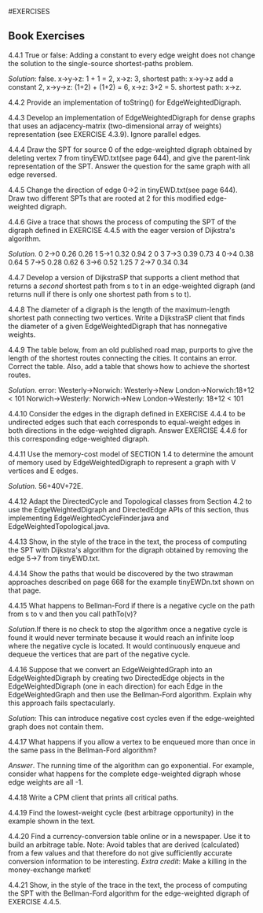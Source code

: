 #EXERCISES

## Book Exercises

4.4.1 True or false: Adding a constant to every edge weight does not change the solution to the single-source shortest-paths problem.

*Solution*: false. x->y->z: 1 + 1 = 2, x->z: 3, shortest path: x->y->z 
add a constant 2, x->y->z: (1+2) + (1+2) = 6, x->z: 3+2 = 5. shortest path: x->z.

4.4.2 Provide an implementation of toString() for EdgeWeightedDigraph.

4.4.3 Develop an implementation of EdgeWeightedDigraph for dense graphs that uses an adjacency-matrix (two-dimensional array of weights) representation (see EXERCISE 4.3.9). Ignore parallel edges.

4.4.4 Draw the SPT for source 0 of the edge-weighted digraph obtained by deleting vertex 7 from tinyEWD.txt(see page 644), and give the parent-link representation of the SPT. Answer the question for the same graph with all edge reversed.

4.4.5 Change the direction of edge 0->2 in tinyEWD.txt(see page 644). Draw two different SPTs that are rooted at 2 for this modified edge-weighted digraph.

4.4.6 Give a trace that shows the process of computing the SPT of the digraph defined in EXERCISE 4.4.5 with the eager version of Dijkstra's algorithm.

*Solution*.
0 2->0 0.26 0.26
1 5->1 0.32 0.94
2           0
3 7->3 0.39 0.73
4 0->4 0.38 0.64
5 7->5 0.28 0.62
6 3->6 0.52 1.25
7 2->7 0.34 0.34

4.4.7 Develop a version of DijkstraSP that supports a client method that returns a *second* shortest path from s to t in an edge-weighted digraph (and returns null if there is only one shortest path from s to t).

4.4.8 The diameter of a digraph is the length of the maximum-length shortest path connecting two vertices. Write a DijkstraSP client that finds the diameter of a given EdgeWeightedDigraph that has nonnegative weights.

4.4.9 The table below, from an old published road map, purports to give the length of the shortest routes connecting the cities. It contains an error. Correct the table. Also, add a table that shows how to achieve the shortest routes.

*Solution*. error: Westerly->Norwich: Westerly->New London->Norwich:18+12 < 101
Norwich->Westerly: Norwich->New London->Westerly: 18+12 < 101

4.4.10 Consider the edges in the digraph defined in EXERCISE 4.4.4 to be undirected edges such that each corresponds to equal-weight edges in both directions in the edge-weighted digraph. Answer EXERCISE 4.4.6 for this corresponding edge-weighted digraph.

4.4.11 Use the memory-cost model of SECTION 1.4 to determine the amount of memory used by EdgeWeightedDigraph to represent a graph with V vertices and E edges.

*Solution*. 56+40V+72E. 

4.4.12 Adapt the DirectedCycle and Topological classes from Section 4.2 to use the EdgeWeightedDigraph and DirectedEdge APIs of this section, thus implementing EdgeWeightedCycleFinder.java and EdgeWeightedTopological.java.


4.4.13 Show, in the style of the trace in the text, the process of computing the SPT with Dijkstra's algorithm for the digraph obtained by removing the edge 5->7 from tinyEWD.txt.

4.4.14 Show the paths that would be discovered by the two strawman approaches described on page 668 for the example tinyEWDn.txt shown on that page.


4.4.15 What happens to Bellman-Ford if there is a negative cycle on the path from s to v and then you call pathTo(v)?

*Solution*.If there is no check to stop the algorithm once a negative cycle is found it would never terminate because it would reach an infinite loop where the negative cycle is located.
It would continuously enqueue and dequeue the vertices that are part of the negative cycle.

4.4.16 Suppose that we convert an EdgeWeightedGraph into an EdgeWeightedDigraph by creating two DirectedEdge objects in the EdgeWeightedDigraph (one in each direction) for each Edge in the EdgeWeightedGraph and then use the Bellman-Ford algorithm. Explain why this approach fails spectacularly.

*Solution*: This can introduce negative cost cycles even if the edge-weighted graph does not contain them.

4.4.17 What happens if you allow a vertex to be enqueued more than once in the same pass in the Bellman-Ford algorithm?

*Answer*. The running time of the algorithm can go exponential. For example, consider what happens for the complete edge-weighted digraph whose edge weights are all -1.

4.4.18 Write a CPM client that prints all critical paths.

4.4.19 Find the lowest-weight cycle (best arbitrage opportunity) in the example shown in the text.

4.4.20 Find a currency-conversion table online or in a newspaper. Use it to build an arbitrage table. Note: Avoid tables that are derived (calculated) from a few values and that therefore do not give sufficiently accurate conversion information to be interesting. *Extra credit*: Make a killing in the money-exchange market!

4.4.21 Show, in the style of the trace in the text, the process of computing the SPT with the Bellman-Ford algorithm for the edge-weighted digraph of EXERCISE 4.4.5.













